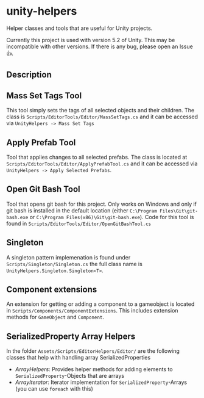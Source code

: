 # unity-helpers
Helper classes and tools that are useful for Unity projects.

Currently this project is used with version 5.2 of Unity. This may be incompatible with other versions. If there is any bug, please open an Issue :thumbsup:.
## Description

## Mass Set Tags Tool

This tool simply sets the tags of all selected objects and their children.
The class is `Scripts/EditorTools/Editor/MassSetTags.cs` and it can be accessed via `UnityHelpers -> Mass Set Tags`

## Apply Prefab Tool

Tool that applies changes to all selected prefabs. The class is located at `Scripts/EditorTools/Editor/ApplyPrefabTool.cs` and it can be accessed via `UnityHelpers -> Apply Selected Prefabs`.

## Open Git Bash Tool

Tool that opens git bash for this project. Only works on Windows and only if git bash is installed in the default location (either `C:\Program Files\Git\git-bash.exe` or `C:\Program Files(x86)\Git\git-bash.exe`). Code for this tool is found in `Scripts/EditorTools/Editor/OpenGitBashTool.cs`

## Singleton

A singleton pattern implemenation is found under `Scripts/Singleton/Singleton.cs` the full class name is `UnityHelpers.Singleton.Singleton<T>`.

## Component extensions

An extension for getting or adding a component to a gameobject is located in `Scripts/Components/ComponentExtensions`. This includes extension methods for `GameObject` and `Component`.

## SerializedProperty Array Helpers

In the folder `Assets/Scripts/EditorHelpers/Editor/` are the following classes that help with handling array SerializedProperties

- *ArrayHelpers*: Provides helper methods for adding elements to `SerializedProperty`-Objects that are arrays
- *ArrayIterator*: Iterator implementation for `SerializedProperty`-Arrays (you can use `foreach` with this)
